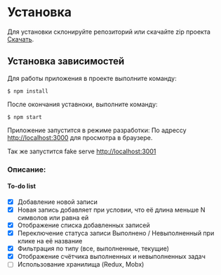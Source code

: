 # Установка

Для установки склонируйте репозиторий или скачайте zip проекта
[Скачать](https://github.com/JenkJS/to-do/archive/refs/heads/main.zip).

## Установка зависимостей

Для работы приложения в проекте выполните команду:

```
$ npm install
```

После окончания уставноки, выполните команду:

```
$ npm start
```

Приложение запустится в режиме разработки:
По адрессу [http://localhost:3000](http://localhost:3000) для просмотра в браузере.

Так же запустится fake serve [http://localhost:3001](http://localhost:3001/tasks)

### Описание:

#### To-do list

- [x] Добавление новой записи
- [x] Новая запись добавляет при условии, что её длина меньше N символов или равна ей
- [x] Отображение списка добавленных записей
- [x] Переключение статуса записи Выполнено / Невыполненный при клике на её название
- [x] Фильтрация по типу (все, выполненные, текущие)
- [x] Отображение счётчика выполненных и невыполненных задач
- [ ] Использование хранилища (Redux, Mobx)

